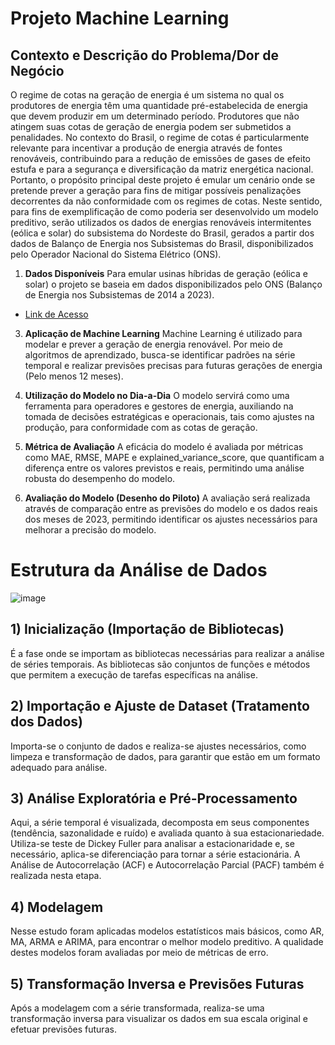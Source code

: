 # Projeto Machine Learning

## Contexto e Descrição do Problema/Dor de Negócio

O regime de cotas na geração de energia é um sistema no qual os produtores de energia têm uma quantidade pré-estabelecida de energia que devem produzir em um determinado período. Produtores que não atingem suas cotas de geração de energia podem ser submetidos a penalidades. No contexto do Brasil, o regime de cotas é particularmente relevante para incentivar a produção de energia através de fontes renováveis, contribuindo para a redução de emissões de gases de efeito estufa e para a segurança e diversificação da matriz energética nacional.
Portanto, o propósito principal deste projeto é emular um cenário onde se pretende prever a geração para fins de mitigar possíveis penalizações decorrentes da não conformidade com os regimes de cotas. Neste sentido, para fins de exemplificação de como poderia ser desenvolvido um modelo preditivo, serão utilizados os dados de energias renováveis intermitentes (eólica e solar) do subsistema do Nordeste do Brasil, gerados a partir dos dados de Balanço de Energia nos Subsistemas do Brasil, disponibilizados pelo Operador Nacional do Sistema Elétrico (ONS).

1) **Dados Disponíveis**
Para emular usinas híbridas de geração (eólica e solar) o projeto se baseia em dados disponibilizados pelo ONS (Balanço de Energia nos Subsistemas de 2014 a 2023).
* [Link de Acesso](https://dados.ons.org.br/dataset/balanco-energia-subsistema)

3) **Aplicação de Machine Learning**
Machine Learning é utilizado para modelar e prever a geração de energia renovável. Por meio de algoritmos de aprendizado, busca-se identificar padrões na série temporal e realizar previsões precisas para futuras gerações de energia (Pelo menos 12 meses).

4) **Utilização do Modelo no Dia-a-Dia**
O modelo servirá como uma ferramenta para operadores e gestores de energia, auxiliando na tomada de decisões estratégicas e operacionais, tais como ajustes na produção, para conformidade com as cotas de geração.

5) **Métrica de Avaliação**
A eficácia do modelo é avaliada por métricas como MAE, RMSE, MAPE e explained_variance_score, que quantificam a diferença entre os valores previstos e reais, permitindo uma análise robusta do desempenho do modelo.

6) **Avaliação do Modelo (Desenho do Piloto)**
A avaliação será realizada através de comparação entre as previsões do modelo e os dados reais dos meses de 2023, permitindo identificar os ajustes necessários para melhorar a precisão do modelo.
 

# Estrutura da Análise de Dados
![image](https://github.com/arnaldorosentino/MBA_ML_Projetc/assets/104164948/69317c91-134c-459a-84d9-cd5e448ff4b2)

## 1) Inicialização (Importação de Bibliotecas)
   É a fase onde se importam as bibliotecas necessárias para realizar a análise de séries temporais. As bibliotecas são conjuntos de funções e métodos que permitem a execução de tarefas específicas na análise.

## 2) Importação e Ajuste de Dataset (Tratamento dos Dados)
   Importa-se o conjunto de dados e realiza-se ajustes necessários, como limpeza e transformação de dados, para garantir que estão em um formato adequado para análise.

## 3) Análise Exploratória e Pré-Processamento
   Aqui, a série temporal é visualizada, decomposta em seus componentes (tendência, sazonalidade e ruído) e avaliada quanto à sua estacionariedade. Utiliza-se teste de Dickey Fuller para analisar a estacionaridade e, se necessário, aplica-se diferenciação para tornar a série estacionária. A Análise de Autocorrelação (ACF) e Autocorrelação Parcial (PACF) também é realizada nesta etapa.

## 4) Modelagem
   Nesse estudo foram aplicadas modelos estatísticos mais básicos, como AR, MA, ARMA e ARIMA, para encontrar o melhor modelo preditivo. A qualidade destes modelos foram avaliadas por meio de métricas de erro.

## 5) Transformação Inversa e Previsões Futuras
   Após a modelagem com a série transformada, realiza-se uma transformação inversa para visualizar os dados em sua escala original e efetuar previsões futuras.
